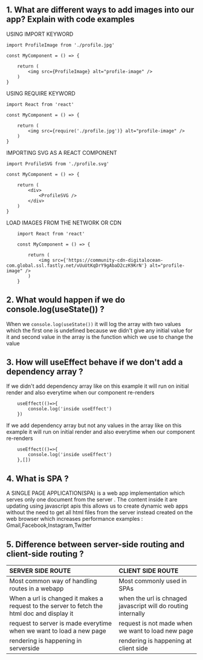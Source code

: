 ## 1. What are different ways to add images into our app? Explain with code examples
USING IMPORT KEYWORD
```
import ProfileImage from './profile.jpg'

const MyComponent = () => {

    return (
        <img src={ProfileImage} alt="profile-image" />
    )
}
```
USING REQUIRE KEYWORD
```
import React from 'react'

const MyComponent = () => {

    return (
        <img src={require('./profile.jpg')} alt="profile-image" />
    )
}
```
IMPORTING SVG AS A REACT COMPONENT
```
import ProfileSVG from './profile.svg'

const MyComponent = () => {

    return (
        <div>
            <ProfileSVG />
        </div>
    )
}
```
LOAD IMAGES FROM THE NETWORK OR CDN
```
    import React from 'react'

    const MyComponent = () => {

        return (
            <img src={'https://community-cdn-digitalocean-com.global.ssl.fastly.net/vUuUtKqDrY9gAbaD2czK9KrN'} alt="profile-image" />
        )
    }
```
## 2. What would happen if we do console.log(useState()) ? 
When we `console.log(useState())` it will log the array with two values which the first one is undefined because we didn't give any initial value for it and second value in the array is the function which we use to change the value
## 3. How will useEffect behave if we don't add a dependency array ?

If we didn't add dependency array like on this example it will run on initial render and also everytime when our component re-renders 
```
    useEffect(()=>{
        console.log('inside useEffect')
    })
```
If we add dependency array but not any values in the array like on this example it will run on initial render and also everytime when our component re-renders
```
    useEffect(()=>{
        console.log('inside useEffect')
    },[])
```
## 4. What is SPA ?
A SINGLE PAGE APPLICATION(SPA) is a web app implementation which serves only one document from the server . The content inside it are updating using javascript apis this allows us to create dynamic web apps without the need to get all html files from the server instead created on the web browser which increases performance
examples : Gmail,Facebook,Instagram,Twitter  
## 5. Difference between server-side routing and client-side routing ? 
| SERVER SIDE ROUTE | CLIENT SIDE ROUTE |
| :---------------- | :---------------- |
| Most common way of handling routes in a webapp | Most commonly used in SPAs|
| When a url is changed it makes a request to the server to fetch the html doc and display it | when the url is chnaged javascript will do routing internally|
| request to server is made everytime when we want to load a new page | request is not made when we want to load new page|
| rendering is happening in serverside | rendering is happening at client side |